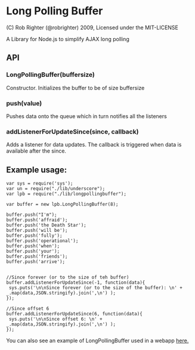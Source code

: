 Long Polling Buffer
===================

(C) Rob Righter (@robrighter) 2009, Licensed under the MIT-LICENSE

A Library for Node.js to simplify AJAX long polling

API
---

### LongPollingBuffer(buffersize)

Constructor. Initializes the buffer to be of size buffersize

### push(value)

Pushes data onto the queue which in turn notifies all the listeners

### addListenerForUpdateSince(since, callback)

Adds a listener for data updates. The callback is triggered when data is available after the since.


Example usage:
--------------------------------------

	var sys = require('sys');
	var un = require("./lib/underscore");
	var lpb = require("./lib/longpollingbuffer");
	
	var buffer = new lpb.LongPollingBuffer(8);
	
	buffer.push("I'm");
	buffer.push('affraid');
	buffer.push('the Death Star');
	buffer.push('will be');
	buffer.push('fully');
	buffer.push('operational');
	buffer.push('when');
	buffer.push('your');
	buffer.push('friends');
	buffer.push('arrive');
	
	
	//Since forever (or to the size of teh buffer)
	buffer.addListenerForUpdateSince(-1, function(data){
     sys.puts('\n\nSince forever (or to the size of the buffer): \n' + _.map(data,JSON.stringify).join(',\n') );
	});
	
	//Since offset 6
	buffer.addListenerForUpdateSince(6, function(data){
     sys.puts('\n\nSince offset 6: \n' + _.map(data,JSON.stringify).join(',\n') );
	});
	

You can also see an example of LongPollingBuffer used in a webapp <a href="http://github.com/robrighter/Node-Activity-Monitor-Without-A-Websocket/blob/master/pollDataServer.js">here.</a>

